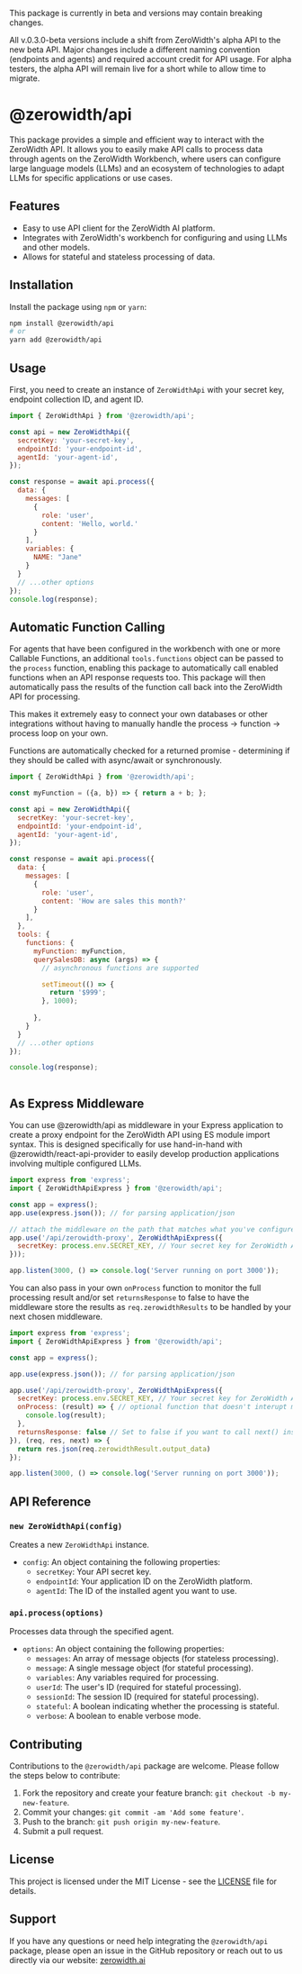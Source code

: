 This package is currently in beta and versions may contain breaking changes. 

All v.0.3.0-beta versions include a shift from ZeroWidth's alpha API to the new beta API. Major changes include a different naming convention (endpoints and agents) and required account credit for API usage. For alpha testers, the alpha API will remain live for a short while to allow time to migrate.


# @zerowidth/api

This package provides a simple and efficient way to interact with the ZeroWidth API. It allows you to easily make API calls to process data through agents on the ZeroWidth Workbench, where users can configure large language models (LLMs) and an ecosystem of technologies to adapt LLMs for specific applications or use cases.

## Features

- Easy to use API client for the ZeroWidth AI platform.
- Integrates with ZeroWidth's workbench for configuring and using LLMs and other models.
- Allows for stateful and stateless processing of data.

## Installation

Install the package using `npm` or `yarn`:

```bash
npm install @zerowidth/api
# or
yarn add @zerowidth/api
```

## Usage

First, you need to create an instance of `ZeroWidthApi` with your secret key, endpoint collection ID, and agent ID.

```javascript
import { ZeroWidthApi } from '@zerowidth/api';

const api = new ZeroWidthApi({
  secretKey: 'your-secret-key',
  endpointId: 'your-endpoint-id',
  agentId: 'your-agent-id',
});

const response = await api.process({
  data: {
    messages: [
      {
        role: 'user',
        content: 'Hello, world.'
      }
    ],
    variables: {
      NAME: "Jane"
    }
  }
  // ...other options
});
console.log(response);
```

## Automatic Function Calling

For agents that have been configured in the workbench with one or more Callable Functions, an additional `tools.functions` object can be passed to the `process` function, enabling this package to automatically call enabled functions when an API response requests too. This package will then automatically pass the results of the function call back into the ZeroWidth API for processing. 

This makes it extremely easy to connect your own databases or other integrations without having to manually handle the process -> function -> process loop on your own.

Functions are automatically checked for a returned promise - determining if they should be called with async/await or synchronously.


```javascript
import { ZeroWidthApi } from '@zerowidth/api';

const myFunction = ({a, b}) => { return a + b; };

const api = new ZeroWidthApi({
  secretKey: 'your-secret-key',
  endpointId: 'your-endpoint-id',
  agentId: 'your-agent-id',
});

const response = await api.process({
  data: {
    messages: [
      {
        role: 'user',
        content: 'How are sales this month?'
      }
    ],
  },
  tools: {
    functions: {
      myFunction: myFunction,
      querySalesDB: async (args) => { 
        // asynchronous functions are supported

        setTimeout(() => {
          return '$999';
        }, 1000);
        
      },
    }
  }
  // ...other options
});

console.log(response);



```

## As Express Middleware

You can use @zerowidth/api as middleware in your Express application to create a proxy endpoint for the ZeroWidth API using ES module import syntax. This is designed specifically for use hand-in-hand with @zerowidth/react-api-provider to easily develop production applications involving multiple configured LLMs.

```javascript
import express from 'express';
import { ZeroWidthApiExpress } from '@zerowidth/api';

const app = express();
app.use(express.json()); // for parsing application/json

// attach the middleware on the path that matches what you've configured in <ZeroWidthApiProvider>
app.use('/api/zerowidth-proxy', ZeroWidthApiExpress({
  secretKey: process.env.SECRET_KEY, // Your secret key for ZeroWidth API
}));

app.listen(3000, () => console.log('Server running on port 3000'));
```

You can also pass in your own `onProcess` function to monitor the full processing result and/or set `returnsResponse` to false to have the middleware store the results as `req.zerowidthResults` to be handled by your next chosen middleware.
```javascript
import express from 'express';
import { ZeroWidthApiExpress } from '@zerowidth/api';

const app = express();

app.use(express.json()); // for parsing application/json

app.use('/api/zerowidth-proxy', ZeroWidthApiExpress({
  secretKey: process.env.SECRET_KEY, // Your secret key for ZeroWidth API for the endpointId being used by your @zerowidth/react-api-provider
  onProcess: (result) => { // optional function that doesn't interupt middleware flow
    console.log(result);
  }, 
  returnsResponse: false // Set to false if you want to call next() instead of letting the middleware automatically return res.json(result.output_data)
}), (req, res, next) => {
  return res.json(req.zerowidthResult.output_data)
});

app.listen(3000, () => console.log('Server running on port 3000'));
```


## API Reference

### `new ZeroWidthApi(config)`

Creates a new `ZeroWidthApi` instance.

- `config`: An object containing the following properties:
  - `secretKey`: Your API secret key.
  - `endpointId`: Your application ID on the ZeroWidth platform.
  - `agentId`: The ID of the installed agent you want to use.

### `api.process(options)`

Processes data through the specified agent.

- `options`: An object containing the following properties:
  - `messages`: An array of message objects (for stateless processing).
  - `message`: A single message object (for stateful processing).
  - `variables`: Any variables required for processing.
  - `userId`: The user's ID (required for stateful processing).
  - `sessionId`: The session ID (required for stateful processing).
  - `stateful`: A boolean indicating whether the processing is stateful.
  - `verbose`: A boolean to enable verbose mode.

## Contributing

Contributions to the `@zerowidth/api` package are welcome. Please follow the steps below to contribute:

1. Fork the repository and create your feature branch: `git checkout -b my-new-feature`.
2. Commit your changes: `git commit -am 'Add some feature'`.
3. Push to the branch: `git push origin my-new-feature`.
4. Submit a pull request.

## License

This project is licensed under the MIT License - see the [LICENSE](LICENSE) file for details.

## Support

If you have any questions or need help integrating the `@zerowidth/api` package, please open an issue in the GitHub repository or reach out to us directly via our website: [zerowidth.ai](https://zerowidth.ai)
